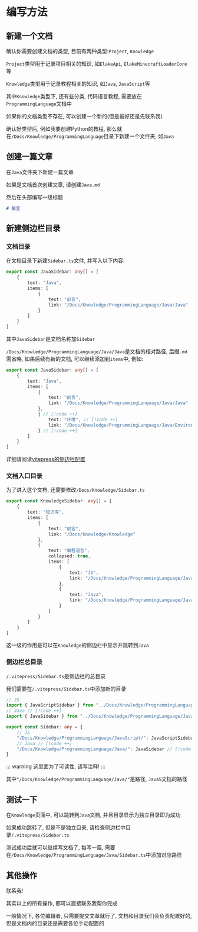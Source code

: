 # 编写方法

## 新建一个文档

确认你需要创建文档的类型, 目前有两种类型:`Project`, `Knowledge`

`Project`类型用于记录项目相关的知识, 如`ElakeApi`, `ElakeMinecraftLoaderCore`等

`Knowledge`类型用于记录教程相关的知识, 如`Java`, `JavaScript`等

其中`Knowledge`类型下, 还有些分类, 代码语言教程, 需要放在`ProgrammingLanguage`文档中

如果你的文档类型不存在, 可以创建一个新的(但是最好还是先联系我)

确认好类型后, 例如我要创建Python的教程, 那么就在`/Docs/Knowledge/ProgrammingLanguage`目录下新建一个文件夹, 如`Java`

## 创建一篇文章

在`Java`文件夹下新建一篇文章

如果是文档首次创建文章, 请创建`Java.md`

然后在头部编写一级标题

```md [/Docs/Knowledge/ProgrammingLanguage/Java/Java.md]
# 前言
```

## 新建侧边栏目录

### 文档目录

在文档目录下新建`Sidebar.ts`文件, 并写入以下内容:

```ts [/Docs/Knowledge/ProgrammingLanguage/Java/Sidebar.ts]
export const JavaSidebar: any[] = [
    {
        text: "Java",
        items: [
            {
                text: "前言",
                link: "/Docs/Knowledge/ProgrammingLanguage/Java/Java"
            }
        ]
    }
]
```

其中`JavaSidebar`是文档名称加`Sidebar`

`/Docs/Knowledge/ProgrammingLanguage/Java/Java`是文档的相对路径, 后缀`.md`需省略, 如果后续有新的文档, 可以继续添加到`items`中, 例如:

```ts [/Docs/Knowledge/ProgrammingLanguage/Java/Sidebar.ts]
export const JavaSidebar: any[] = [
    {
        text: "Java",
        items: [
            {
                text: "前言",
                link: "/Docs/Knowledge/ProgrammingLanguage/Java/Java"
            },
            { // [!code ++]
                text: "环境", // [!code ++]
                link: "/Docs/Knowledge/ProgrammingLanguage/Java/Environment" // [!code ++]
            } // [!code ++]
        ]
    }
]
```

详细请阅读[vitepress的侧边栏配置](https://vitepress.dev/zh/reference/default-theme-sidebar)

### 文档入口目录

为了进入这个文档, 还需要修改`/Docs/Knowledge/Sidebar.ts`

```ts [/Docs/Knowledge/Sidebar.ts]
export const KnowledgeSidebar: any[] = [
    {
        text: "知识库",
        items: [
            {
                text: "前言",
                link: "/Docs/Knowledge/Knowledge"
            },
            {
                text: "编程语言",
                collapsed: true,
                items: [
                    {
                        text: "JS",
                        link: "/Docs/Knowledge/ProgrammingLanguage/JavaScript/JavaScript"
                    },
                    {
                        text: "Java",
                        link: "/Docs/Knowledge/ProgrammingLanguage/Java/Java"
                    }
                ]
            }
        ]
    }
]

```

这一级的作用是可以在`Knowledge`的侧边栏中显示并跳转到`Java`

### 侧边栏总目录

`/.vitepress/Sidebar.ts`是侧边栏的总目录

我们需要在`/.vitepress/Sidebar.ts`中添加新的目录

```ts [/.vitepress/Sidebar.ts]
// JS
import { JavaScriptSidebar } from "../Docs/Knowledge/ProgrammingLanguage/JavaScript/Sidebar"
// Java // [!code ++]
import { JavaSidebar } from "../Docs/Knowledge/ProgrammingLanguage/Java/Sidebar" // [!code ++]

export const Sidebar: any = {
    // JS
    "/Docs/Knowledge/ProgrammingLanguage/JavaScript/": JavaScriptSidebar,
    // Java // [!code ++]
    "/Docs/Knowledge/ProgrammingLanguage/Java/": JavaSidebar // [!code ++]
}
```
::: warning
这里面为了可读性, 请写注释!
:::

其中`"/Docs/Knowledge/ProgrammingLanguage/Java/"`是路径, `JavaS`文档的路径

## 测试一下

在`Knowledge`页面中, 可以跳转到`Java`文档, 并且目录显示为独立目录即为成功

如果成功跳转了, 但是不是独立目录, 请检查侧边栏中目录`/.vitepress/Sidebar.ts`

测试成功后就可以继续写文档了, 每写一篇, 需要在`/Docs/Knowledge/ProgrammingLanguage/Java/Sidebar.ts`中添加对应路径

## 其他操作

联系我!

其实以上的所有操作, 都可以直接联系我帮你完成

一般情况下, 各位编辑者, 只需要提交文章就行了, 文档和目录我们会负责配置好的, 但是文档内的目录还是需要各位手动配置的
